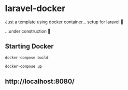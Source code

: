 # laravel-docker
Just a template using docker container... setup for laravel 🐳

...under construction 🚧

## Starting Docker
```bash
docker-compose build
```

```bash
docker-compose up
```

## http://localhost:8080/
